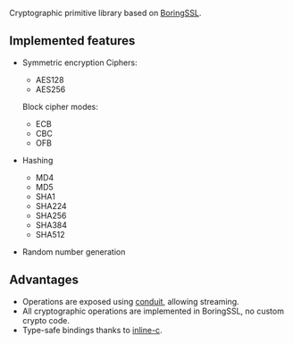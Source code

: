 Cryptographic primitive library based on [BoringSSL](https://boringssl.googlesource.com/boringssl/).

## Implemented features
* Symmetric encryption
  Ciphers:
  * AES128
  * AES256

  Block cipher modes:
  * ECB
  * CBC
  * OFB

* Hashing
  * MD4
  * MD5
  * SHA1
  * SHA224
  * SHA256
  * SHA384
  * SHA512

* Random number generation

## Advantages

* Operations are exposed using [conduit](https://github.com/snoyberg/conduit#readme), allowing streaming.
* All cryptographic operations are implemented in BoringSSL, no custom crypto code.
* Type-safe bindings thanks to [inline-c](https://github.com/fpco/inline-c/blob/master/inline-c/README.md).